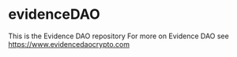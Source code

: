 # evidenceDAO
This is the Evidence DAO repository
For more on Evidence DAO see
https://www.evidencedaocrypto.com
